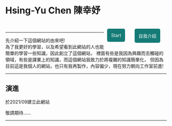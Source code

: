 <h1>Hsing-Yu Chen 陳幸妤</h1>

<div>
  <a href="./me.html" style="display:inline-block; float:right; text-align: center;
    text-decoration: none;
    color: #f9fcff;
    background-color: #157b76;
    border:2px solid #157b76;
    border-radius: 5px;
    margin: 20px;
    padding: 10px;">自我介紹</a>
  <a href="./notes.html" style="display:inline-block; float:right;  text-align: center;
    text-decoration: none;
    color: #f9fcff;
    background-color: #157b76;
    border:2px solid #157b76;
    border-radius: 5px;
    margin: 20px 10px;
    padding: 10px;">Start</a>
</div>
<br/>

<hr/>
先介紹一下這個網站的由來吧!<br/>
為了我更好的學習，以及希望看到此網站的人也能簡單的學習一些知識，因此創立了這個網站，
裡面有些是我因為興趣而去觸碰的領域，有些是課業上的知識，而這個網站我致力於將複雜的知識簡單化，
但因為目前這是我個人的網站，也只有我再製作，內容偏少，現在努力朝向工作室前進!
<hr/>
<h2>演進</h2>
<p>於2021/09建立此網站</p>
<p>敬請期待......</p>
<hr/>